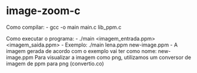 # image-zoom-c

Como compilar:
    - gcc -o main main.c lib_ppm.c

Como executar o programa:
    - ./main <imagem_entrada.ppm> <imagem_saida.ppm>
    - Exemplo: ./main lena.ppm new-image.ppm
    - A imagem gerada de acordo com o exemplo vai ter como nome: new-image.ppm
        Para visualizar a imagem como png, utilizamos um conversor de imagem de ppm para png (convertio.co)